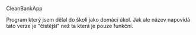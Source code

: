 CleanBankApp

Program který jsem dělal do školi jako domácí úkol.
Jak ale název napovídá tato verze je "čistější" než ta která je pouze funkční.
